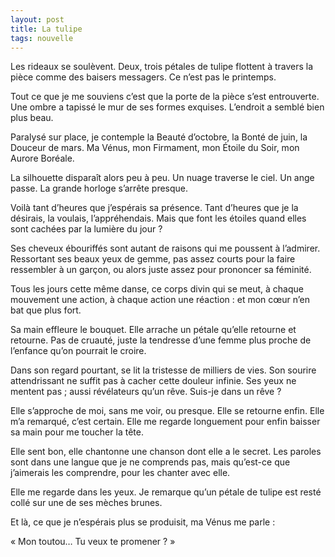 ```yaml
---
layout: post
title: La tulipe
tags: nouvelle
---
```


Les rideaux se soulèvent. Deux, trois pétales de tulipe flottent à travers la pièce comme des baisers messagers. Ce n’est pas le printemps. 

Tout ce que je me souviens c’est que la porte de la pièce s’est entrouverte. Une ombre a tapissé le mur de ses formes exquises. L’endroit a semblé bien plus beau. 

Paralysé sur place, je contemple la Beauté d’octobre, la Bonté de juin, la Douceur de mars. Ma Vénus, mon Firmament, mon Étoile du Soir, mon Aurore Boréale. 

La silhouette disparaît alors peu à peu. Un nuage traverse le ciel. Un ange passe. La grande horloge s’arrête presque. 

Voilà tant d’heures que j’espérais sa présence. Tant d’heures que je la désirais, la voulais, l’appréhendais. Mais que font les étoiles quand elles sont cachées par la lumière du jour ?

Ses cheveux ébouriffés sont autant de raisons qui me poussent à l’admirer. Ressortant ses beaux yeux de gemme, pas assez courts pour la faire ressembler à un garçon, ou alors juste assez pour prononcer sa féminité.

Tous les jours cette même danse, ce corps divin qui se meut, à chaque mouvement une action, à chaque action une réaction : et mon cœur n’en bat que plus fort.

Sa main effleure le bouquet. Elle arrache un pétale qu’elle retourne et retourne. Pas de cruauté, juste la tendresse d’une femme plus proche de l’enfance qu’on pourrait le croire.

Dans son regard pourtant, se lit la tristesse de milliers de vies. Son sourire attendrissant ne suffit pas à cacher cette douleur infinie. Ses yeux ne mentent pas ; aussi révélateurs qu’un rêve. Suis-je dans un rêve ?

Elle s’approche de moi, sans me voir, ou presque. Elle se retourne enfin. Elle m’a remarqué, c’est certain. Elle me regarde longuement pour enfin baisser sa main pour me toucher la tête.

Elle sent bon, elle chantonne une chanson dont elle a le secret. Les paroles sont dans une langue que je ne comprends pas, mais qu’est-ce que j’aimerais les comprendre, pour les chanter avec elle.

Elle me regarde dans les yeux. Je remarque qu’un pétale de tulipe est resté collé sur une de ses mèches brunes.

Et là, ce que je n’espérais plus se produisit, ma Vénus me parle :

« Mon toutou… Tu veux te promener ? »

